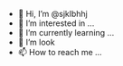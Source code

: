 - 👋 Hi, I’m @sjklbhhj
- 👀 I’m interested in ...
- 🌱 I’m currently learning ...
- 💞️ I’m look
- 📫 How to reach me ...

<!---
sjklbhhj/sjklbhhj is a ✨ special ✨ repository because its `README.md` (this file) appears on your GitHub profile.
You can click the Preview link to take a look at your changes.
--->
